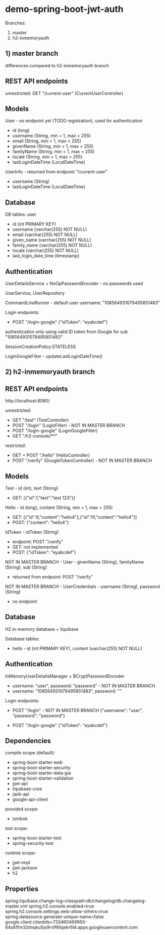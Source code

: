 # demo-spring-boot-jwt-auth
Branches:
1) master
2) h2-inmemoryauth

## 1) master branch
differences compared to h2-inmemoryauth branch
## REST API endpoints

unrestricted:
GET "/current-user" (CurrentUserController)

## Models

User - no endpoint yet (TODO registration), used for authentication
- id (long)
- username (String, min = 1, max = 255)
- email (String, min = 1, max = 255)
- givenName (String, min = 1, max = 255)
- familyName (String, min = 1, max = 255)
- locale (String, min = 1, max = 255)
- lastLoginDateTime (LocalDateTime)

UserInfo - returned from endpoint "/current-user"
- username (String)
- lastLoginDateTime (LocalDateTime)

## Database

DB tables: user
- id (int PRIMARY KEY)
- username (varchar(255) NOT NULL)
- email (varchar(255) NOT NULL)
- given_name (varchar(255) NOT NULL)
- family_name (varchar(255) NOT NULL)
- locale (varchar(255) NOT NULL)
- last_login_date_time (timestamp)

## Authentication

UserDetailsService + NoOpPasswordEncoder - no passwords used

UserService, UserRepository

CommandLineRunner - default user
username: "108564931079495851483"

Login endpoints:
- POST "/login-google"
{"idToken": "eyabcdef"}

authentication only using valid ID token from Google for sub "108564931079495851483"

SessionCreationPolicy.STATELESS

LoginGoogleFilter - updateLastLoginDateTime()

## 2) h2-inmemoryauth branch

## REST API endpoints
http://localhost:8080/

unrestricted:
- GET "/test" (TestController)
- POST "/login" (LoginFilter) - NOT IN MASTER BRANCH
- POST "/login-google" (LoginGoogleFilter)
- GET "/h2-console/**"

restricted:
- GET + POST "/hello" (HelloController)
- POST "/verify" (GoogleTokenController) - NOT IN MASTER BRANCH

## Models

Test - id (int), text (String)
- GET: [{"id":1,"text":"test 123"}]

Hello - id (long), content (String, min = 1, max = 255)
- GET: [{"id":9,"content":"hello4"},{"id":10,"content":"hello4"}]
- POST: {"content": "hello4"}

IdToken - idToken (String)
- endpoint: POST "/verify"
- GET: not implemented
- POST: {"idToken": "eyabcdef"}

NOT IN MASTER BRANCH - User - givenName (String), familyName (String), sub (String)
- returned from endpoint: POST "/verify"

NOT IN MASTER BRANCH - UserCredentials - username (String), password (String)
- no endpoint

## Database

H2 in-memory database + liquibase

Database tables:
- hello - id (int PRIMARY KEY), content (varchar(255) NOT NULL)

## Authentication

InMemoryUserDetailsManager + BCryptPasswordEncoder
- username: "user", password: "password" - NOT IN MASTER BRANCH
- username: "108564931079495851483", password: ""

Login endpoints:
- POST "/login" - NOT IN MASTER BRANCH
{"username": "user", "password": "password"}

- POST "/login-google"
{"idToken": "eyabcdef"}

## Dependencies

compile scope (default):
- spring-boot-starter-web
- spring-boot-starter-security
- spring-boot-starter-data-jpa
- spring-boot-starter-validation
- jjwt-api
- liquibase-core
- jaxb-api
- google-api-client

provided scope:
- lombok

test scope:
- spring-boot-starter-test
- spring-security-test

runtime scope:
- jjwt-impl
- jjwt-jackson
- h2

## Properties

spring.liquibase.change-log=classpath:db/changelog/db.changelog-master.xml
spring.h2.console.enabled=true
spring.h2.console.settings.web-allow-others=true
spring.datasource.generate-unique-name=false
google.client.clientids=733460469950-84s81fm32dvqku5js9rvlf6llqekr6l4.apps.googleusercontent.com

